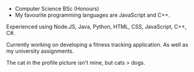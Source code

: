 - Computer Science BSc (Honours)
- My favourite programming languages are JavaScript and C++.

Experienced using Node.JS, Java, Python, HTML, CSS, JavaScript, C++, C#.

Currently working on developing a fitness tracking application. As well as my university assignments.




The cat in the profile picture isn't mine, but cats > dogs.
